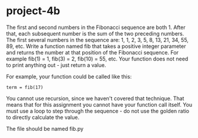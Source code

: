 # project-4b

The first and second numbers in the Fibonacci sequence are both 1.  After that, each subsequent number is the sum of the two preceding numbers.  The first several numbers in the sequence are: 1, 1, 2, 3, 5, 8, 13, 21, 34, 55, 89, etc.  Write a function named fib that takes a positive integer parameter and returns the number at that position of the Fibonacci sequence.  For example fib(1) = 1, fib(3) = 2, fib(10) = 55, etc.  Your function does not need to print anything out - just return a value.

For example, your function could be called like this:
```
term = fib(17)
```

You cannot use recursion, since we haven't covered that technique.  That means that for this assignment you cannot have your function call itself.  You must use a loop to step through the sequence - do not use the golden ratio to directly calculate the value.

The file should be named fib.py
